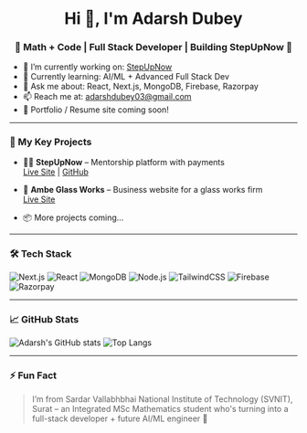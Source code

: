 <h1 align="center">Hi 👋, I'm Adarsh Dubey</h1>
<h3 align="center">🧠 Math + Code | Full Stack Developer | Building StepUpNow 🚀</h3>

- 🔭 I’m currently working on: [StepUpNow](https://step-up-now.vercel.app/)
- 🌱 Currently learning: AI/ML + Advanced Full Stack Dev
- 💬 Ask me about: React, Next.js, MongoDB, Firebase, Razorpay
- 📫 Reach me at: adarshdubey03@gmail.com
- 📄 Portfolio / Resume site coming soon!

---

### 🚀 My Key Projects

- 🧑‍🏫 **StepUpNow** – Mentorship platform with payments  
  [Live Site](https://step-up-now.vercel.app/) | [GitHub](https://github.com/adarshdubey03/StepUpNow)

- 🏢 **Ambe Glass Works** – Business website for a glass works firm  
  [Live Site](https://www.ambeglassworks.in)

- 📦 More projects coming...

---

### 🛠️ Tech Stack

![Next.js](https://img.shields.io/badge/Next.js-black?logo=next.js)
![React](https://img.shields.io/badge/React-20232A?logo=react)
![MongoDB](https://img.shields.io/badge/MongoDB-green?logo=mongodb)
![Node.js](https://img.shields.io/badge/Node.js-339933?logo=nodedotjs)
![TailwindCSS](https://img.shields.io/badge/TailwindCSS-38B2AC?logo=tailwind-css)
![Firebase](https://img.shields.io/badge/Firebase-FFCA28?logo=firebase)
![Razorpay](https://img.shields.io/badge/Razorpay-02042B?logo=razorpay)

---

### 📈 GitHub Stats

![Adarsh's GitHub stats](https://github-readme-stats.vercel.app/api?username=adarshdubey03&show_icons=true&theme=radical)
![Top Langs](https://github-readme-stats.vercel.app/api/top-langs/?username=adarshdubey03&layout=compact&theme=radical)

---

### ⚡ Fun Fact

> I’m from Sardar Vallabhbhai National Institute of Technology (SVNIT), Surat – an Integrated MSc Mathematics student who's turning into a full-stack developer + future AI/ML engineer 🚀



